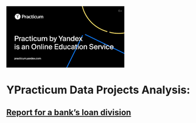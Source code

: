 <img src='.\images\1.png'>
<p>

# YPracticum Data Projects Analysis:

## [Report for a bank’s loan division](https://github.com/BorisAks/Practicum/tree/main/Bank's_loan_division_project)